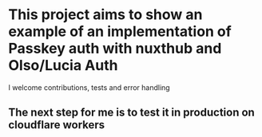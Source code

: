 # This project aims to show an example of an implementation of Passkey auth with nuxthub and Olso/Lucia Auth

I welcome contributions, tests and error handling

## The next step for me is to test it in production on cloudflare workers
